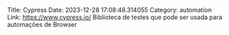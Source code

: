 Title: Cypress
Date: 2023-12-28 17:08:48.314055
Category: automation
Link: https://www.cypress.io/
Biblioteca de testes que pode ser usada para automações de Browser
